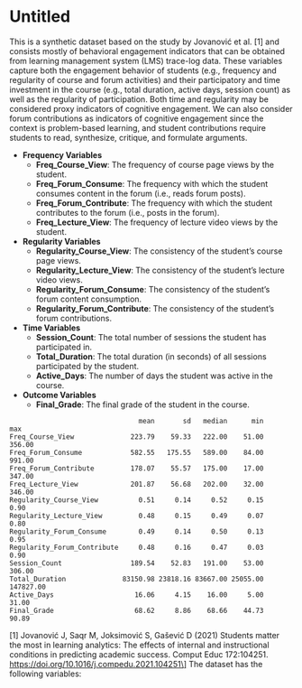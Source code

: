 # Untitled

This is a synthetic dataset based on the study by Jovanović et al. [1]
and consists mostly of behavioral engagement indicators that can be
obtained from learning management system (LMS) trace-log data. These
variables capture both the engagement behavior of students (e.g.,
frequency and regularity of course and forum activities) and their
participatory and time investment in the course (e.g., total duration,
active days, session count) as well as the regularity of participation.
Both time and regularity may be considered proxy indicators of cognitive
engagement. We can also consider forum contributions as indicators of
cognitive engagement since the context is problem-based learning, and
student contributions require students to read, synthesize, critique,
and formulate arguments.

-   **Frequency Variables**
    -   **Freq_Course_View**: The frequency of course page views by the
        student.
    -   **Freq_Forum_Consume**: The frequency with which the student
        consumes content in the forum (i.e., reads forum posts).
    -   **Freq_Forum_Contribute**: The frequency with which the student
        contributes to the forum (i.e., posts in the forum).
    -   **Freq_Lecture_View**: The frequency of lecture video views by
        the student.
-   **Regularity Variables**
    -   **Regularity_Course_View**: The consistency of the student’s
        course page views.
    -   **Regularity_Lecture_View**: The consistency of the student’s
        lecture video views.
    -   **Regularity_Forum_Consume**: The consistency of the student’s
        forum content consumption.
    -   **Regularity_Forum_Contribute**: The consistency of the
        student’s forum contributions.
-   **Time Variables**
    -   **Session_Count**: The total number of sessions the student has
        participated in.
    -   **Total_Duration**: The total duration (in seconds) of all
        sessions participated by the student.
    -   **Active_Days**: The number of days the student was active in
        the course.
-   **Outcome Variables**
    -   **Final_Grade**: The final grade of the student in the course.

<!-- -->

                                    mean       sd   median      min       max
    Freq_Course_View              223.79    59.33   222.00    51.00    356.00
    Freq_Forum_Consume            582.55   175.55   589.00    84.00    991.00
    Freq_Forum_Contribute         178.07    55.57   175.00    17.00    347.00
    Freq_Lecture_View             201.87    56.68   202.00    32.00    346.00
    Regularity_Course_View          0.51     0.14     0.52     0.15      0.90
    Regularity_Lecture_View         0.48     0.15     0.49     0.07      0.80
    Regularity_Forum_Consume        0.49     0.14     0.50     0.13      0.95
    Regularity_Forum_Contribute     0.48     0.16     0.47     0.03      0.90
    Session_Count                 189.54    52.83   191.00    53.00    306.00
    Total_Duration              83150.98 23818.16 83667.00 25055.00 147827.00
    Active_Days                    16.06     4.15    16.00     5.00     31.00
    Final_Grade                    68.62     8.86    68.66    44.73     90.89

[1] Jovanović J, Saqr M, Joksimović S, Gašević D (2021) Students matter
the most in learning analytics: The effects of internal and
instructional conditions in predicting academic success. Comput Educ
172:104251. https://doi.org/10.1016/j.compedu.2021.104251\] The dataset
has the following variables:
